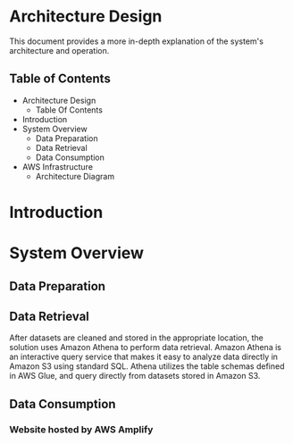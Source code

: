 # Architecture Design
This document provides a more in-depth explanation of the system's architecture and operation.

## Table of Contents
- Architecture Design
    - Table Of Contents
- Introduction
- System Overview
    - Data Preparation
    - Data Retrieval
    - Data Consumption
- AWS Infrastructure
    - Architecture Diagram

# Introduction

# System Overview
## Data Preparation

## Data Retrieval
After datasets are cleaned and stored in the appropriate location, the solution uses Amazon Athena to perform data retrieval. Amazon Athena is an interactive query service that makes it easy to analyze data directly in Amazon S3 using standard SQL. Athena utilizes the table schemas defined in AWS Glue, and query directly from datasets stored in Amazon S3.

## Data Consumption
### Website hosted by AWS Amplify